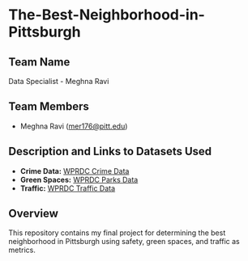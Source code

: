 # The-Best-Neighborhood-in-Pittsburgh

## Team Name
Data Specialist - Meghna Ravi

## Team Members
- Meghna Ravi (mer176@pitt.edu)

## Description and Links to Datasets Used
- **Crime Data:** [WPRDC Crime Data](https://data.wprdc.org/dataset/arrest-data)
- **Green Spaces:** [WPRDC Parks Data](https://data.wprdc.org/dataset/parks)
- **Traffic:** [WPRDC Traffic Data](https://data.wprdc.org/dataset/traffic-count-data-city-of-pittsburgh)

## Overview
This repository contains my final project for determining the best neighborhood in Pittsburgh using safety, green spaces, and traffic as metrics.
